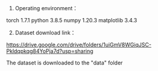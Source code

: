 1. Operating environment：

torch                     1.7.1
python                   3.8.5
numpy                   1.20.3
matplotlib               3.4.3


2. Dataset download link：

https://drive.google.com/drive/folders/1uiGmV8WGiqJSC-Pkldqpkqg84YoPja7d?usp=sharing

The dataset is downloaded to the "data" folder
